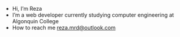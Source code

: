 -  Hi, I’m Reza
-  I’m a web developer currently studying computer engineering at Algonquin College
-  How to reach me reza.mrd@outlook.com

<!---
rezamrd/rezamrd is a ✨ special ✨ repository because its `README.md` (this file) appears on your GitHub profile.
You can click the Preview link to take a look at your changes.
--->
